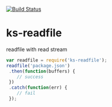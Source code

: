 [![Build Status](https://travis-ci.org/kmsheng/ks-readfile.svg?branch=master)](https://travis-ci.org/kmsheng/ks-readfile) 

# ks-readfile
readfile with read stream

```js
var readfile = require('ks-readfile');
readfile('package.json')
 .then(function(buffers) {
    // success
 })
 .catch(function(err) {
    // fail
 });
```
